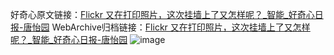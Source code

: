 好奇心原文链接：[Flickr 又在打印照片，这次挂墙上了又怎样呢？_智能_好奇心日报-唐怡园](https://www.qdaily.com/articles/3616.html)
WebArchive归档链接：[Flickr 又在打印照片，这次挂墙上了又怎样呢？_智能_好奇心日报-唐怡园](http://web.archive.org/web/20190623152535/https://www.qdaily.com/articles/3616.html)
![image](http://ww3.sinaimg.cn/large/007d5XDply1g3vbq0acvlj30u038nb29)